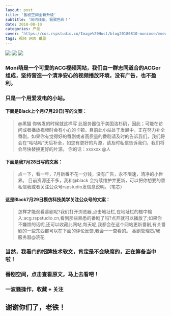 ```yaml
---
layout: post
title: '番剧空间全新升级'
subtitle: '简约线条、极致色彩！'
date: 2018-08-10
categories: 产品
cover: 'https://cos.rspstudio.cn/Image%20Host/blog20180810-monimoe/mmexport1541209501375.jpg'
tags: 视频 网页 番剧
---
```

![](https://cos.rspstudio.cn/Image%20Host/blog20180810-monimoe/mmexport1541209501375.jpg)
![](https://cos.rspstudio.cn/Image%20Host/blog20180810-monimoe/mmexport1541209505194.jpg)
![](https://cos.rspstudio.cn/Image%20Host/blog20180810-monimoe/mmexport1541209508003.jpg)
### Moni萌是一个可爱的ACG视频网站，我们由一群志同道合的ACGer组成，坚持营造一个清净安心的视频播放环境，没有广告，也不盈利。
### 只是一个用爱发电的小站。


#### 下面是Black上个月(7月29日)写的文案：
 >@黑猫 你转发的时候就这样写
>此服务器位于美国洛杉矶，因此；可能在访问或者播放视频时会有小心的卡顿。目前此小站处于发展中，正在努力补全番剧，如果你有觉得好的番剧或者高质量的番剧请及时的告诉我们，我们将会在“咕咕咕”天后补全，如您有更好的片源，请及时私信告诉我们，我们将会尽快替换更好的片源。
>你的话：xxxxxx
>@人 

#### 下面是我7月28日写的文案：
> 点一下，看一年，7月新番不花一分钱，没有广告，永不限速，清净的小世界。
> 目前资源还不多，我和@black 会持续维护并更新，可以把你想要的番私信我或者关注公众号rspstudio发信息说明。（笔芯）

#### 这是Black7月29日模仿科技美学关注公众号的文案：
>怎样才能观看番剧呢?我们打开浏览器,点击地址栏,在地址栏的框中输入:acg.rspstudio.cn,看到那些熟悉的番剧了吗?点开就可以播放了;如果你不嫌烦的话呢,还可以收藏此网站,每天呢,我都会在这个网站更新番剧,有关番剧的一些东西都可以在下面的评论反馈,我会一一查看的。
>番剧管理员/我
>服务器@浣花

### 当然，我看门的招牌技术软文，肯定是不会缺席的，正在筹备当中啦！

### 番剧空间，点击查看原文，马上去看吧！

### 一波骚操作，收藏 + 关注
## 谢谢你们了，老铁！
